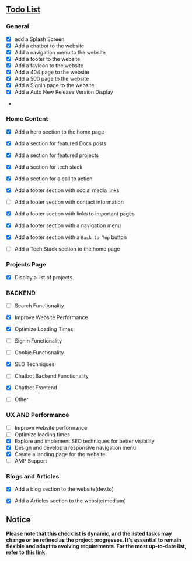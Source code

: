 
## [Todo List](https://github.com/hussein-fiaz/portfolio/blob/main/TODO.md)

### General
- [X] add a Splash Screen
- [X] Add a chatbot to the website
- [X] Add a navigation menu to the website
- [X] Add a footer to the website
- [X] Add a favicon to the website
- [X] Add a 404 page to the website
- [X] Add a 500 page to the website
- [X] Add a Signin page to the website
- [X] Add a Auto New Release Version Display
- 
### Home Content 

- [X] Add a hero section to the home page
- [X] Add a section for featured Docs posts
- [X] Add a section for featured projects
- [X] Add a section for tech stack
- [X] Add a section for a call to action
- [X] Add a footer section with social media links
- [ ] Add a footer section with contact information
- [X] Add a footer section with links to important pages
- [X] Add a footer section with a navigation menu
- [X] Add a footer section with a `Back to Top` button
- [ ] Add a Tech Stack section to the home page


### Projects Page

- [X] Display a list of projects

### BACKEND 

- [ ] Search Functionality
- [X] Improve Website Performance
- [X] Optimize Loading Times
- [ ] Signin Functionality
- [ ] Cookie Functionality
- [X] SEO Techniques
- [ ] Chatbot Backend Functionality
- [X] Chatbot Frontend
- [ ] Other


### UX AND Performance
- [ ] Improve website performance
- [ ] Optimize loading times
- [X] Explore and implement SEO techniques for better visibility
- [X] Design and develop a responsive navigation menu
- [X] Create a landing page for the website
- [ ] AMP Support

### Blogs and Articles
- [X] Add a blog section to the website(dev.to)
- [X] Add a Articles section to the website(medium)


## Notice

**Please note that this checklist is dynamic, and the listed tasks may change or be refined as the project progresses. It's essential to remain flexible and adapt to evolving requirements. For the most up-to-date list, refer to [this link](https://github.com/hussein-fiaz/portfolio/blob/main/TODO.md).**
